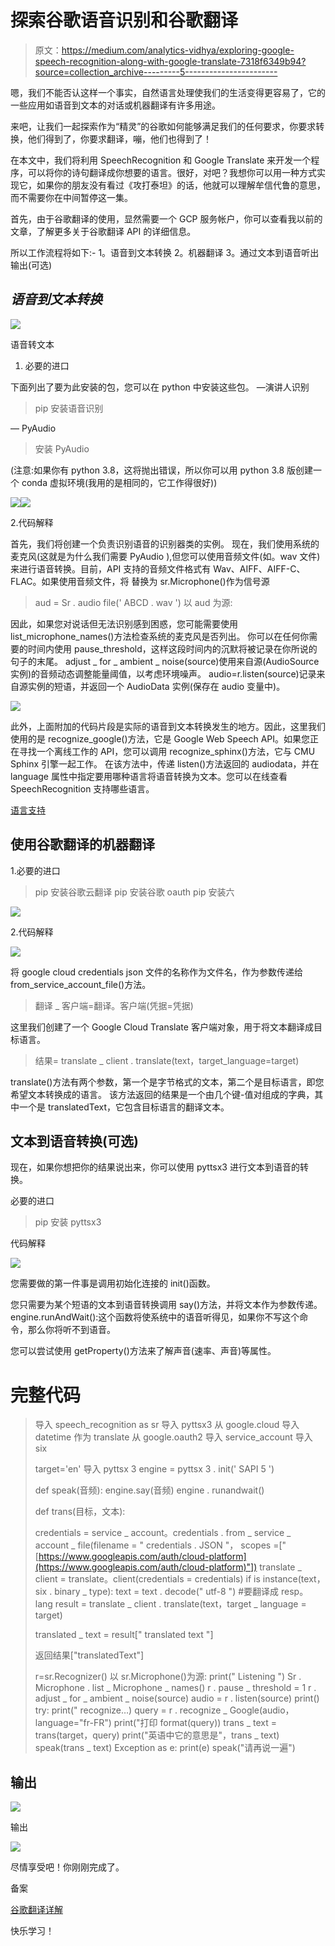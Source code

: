 # 探索谷歌语音识别和谷歌翻译

> 原文：<https://medium.com/analytics-vidhya/exploring-google-speech-recognition-along-with-google-translate-7318f6349b94?source=collection_archive---------5----------------------->

嗯，我们不能否认这样一个事实，自然语言处理使我们的生活变得更容易了，它的一些应用如语音到文本的对话或机器翻译有许多用途。

来吧，让我们一起探索作为“精灵”的谷歌如何能够满足我们的任何要求，你要求转换，他们得到了，你要求翻译，嘣，他们也得到了！

在本文中，我们将利用 SpeechRecognition 和 Google Translate 来开发一个程序，可以将你的诗句翻译成你想要的语言。很好，对吧？我想你可以用一种方式实现它，如果你的朋友没有看过《攻打泰坦》的话，他就可以理解牟信代鲁的意思，而不需要你在中间暂停这一集。

首先，由于谷歌翻译的使用，显然需要一个 GCP 服务帐户，你可以查看我以前的文章，了解更多关于谷歌翻译 API 的详细信息。

所以工作流程将如下:-
1。语音到文本转换
2。机器翻译
3。通过文本到语音听出输出(可选)

## ***语音到文本转换***

![](img/29fbc31e9750738f4d2c18a04d8911c8.png)

语音转文本

1.  必要的进口

下面列出了要为此安装的包，您可以在 python 中安装这些包。
—演讲人识别

> pip 安装语音识别

— PyAudio

> 安装 PyAudio

(注意:如果你有 python 3.8，这将抛出错误，所以你可以用 python 3.8 版创建一个 conda 虚拟环境(我用的是相同的，它工作得很好))

![](img/94bfdeb6aba59f5bd0c49df6fa98723f.png)![](img/5fe6e53def07bc9c13b980f108893c97.png)

2.代码解释

首先，我们将创建一个负责识别语音的识别器类的实例。
现在，我们使用系统的麦克风(这就是为什么我们需要 PyAudio ),但您可以使用音频文件(如。wav 文件)来进行语音转换。目前，API 支持的音频文件格式有 Wav、AIFF、AIFF-C、FLAC。如果使用音频文件，将
替换为 sr.Microphone()作为信号源

> aud = Sr . audio file(' ABCD . wav ')
> 以 aud 为源:

因此，如果您对说话但无法识别感到困惑，您可能需要使用 list_microphone_names()方法检查系统的麦克风是否列出。
你可以在任何你需要的时间内使用 pause_threshold，这样这段时间内的沉默将被记录在你所说的句子的末尾。
adjust _ for _ ambient _ noise(source)使用来自源(AudioSource 实例)的音频动态调整能量阈值，以考虑环境噪声。
audio=r.listen(source)记录来自源实例的短语，并返回一个 AudioData 实例(保存在 audio 变量中)。

![](img/9592d13ad815645a28fe265ab03c2e6a.png)

此外，上面附加的代码片段是实际的语音到文本转换发生的地方。因此，这里我们使用的是 recognize_google()方法，它是 Google Web Speech API。如果您正在寻找一个离线工作的 API，您可以调用 recognize_sphinx()方法，它与 CMU Sphinx 引擎一起工作。
在该方法中，传递 listen()方法返回的 audiodata，并在 language 属性中指定要用哪种语言将语音转换为文本。您可以在线查看 SpeechRecognition 支持哪些语言。

[语言支持](https://cloud.google.com/speech-to-text/docs/languages)

## 使用谷歌翻译的机器翻译

1.必要的进口

> pip 安装谷歌云翻译
> pip 安装谷歌 oauth
> pip 安装六

![](img/16a1dcc4885113f8b362c967c234e088.png)

2.代码解释

![](img/945d3095d87b5d950a9908defb9bc5eb.png)

将 google cloud credentials json 文件的名称作为文件名，作为参数传递给 from_service_account_file()方法。

> 翻译 _ 客户端=翻译。客户端(凭据=凭据)

这里我们创建了一个 Google Cloud Translate 客户端对象，用于将文本翻译成目标语言。

> 结果= translate _ client . translate(text，target_language=target)

translate()方法有两个参数，第一个是字节格式的文本，第二个是目标语言，即您希望文本转换成的语言。
该方法返回的结果是一个由几个键-值对组成的字典，其中一个是 translatedText，它包含目标语言的翻译文本。

## 文本到语音转换(可选)

现在，如果你想把你的结果说出来，你可以使用 pyttsx3 进行文本到语音的转换。

必要的进口

> pip 安装 pyttsx3

代码解释

![](img/5e0ed997092c9d771c8b24cc73fa6f79.png)

您需要做的第一件事是调用初始化连接的 init()函数。

您只需要为某个短语的文本到语音转换调用 say()方法，并将文本作为参数传递。
engine.runAndWait():这个函数将使系统中的语音听得见，如果你不写这个命令，那么你将听不到语音。

您可以尝试使用 getProperty()方法来了解声音(速率、声音)等属性。

# 完整代码

> 导入 speech_recognition as sr
> 导入 pyttsx3
> 从 google.cloud 导入 datetime
> 作为 translate
> 从 google.oauth2 导入 service_account
> 导入 six
> 
> target='en'
> 导入 pyttsx 3
> engine = pyttsx 3 . init(' SAPI 5 ')
> 
> def speak(音频):
> engine.say(音频)
> engine . runandwait()
> 
> def trans(目标，文本):
> 
> credentials = service _ account。credentials . from _ service _ account _ file(filename = " credentials . JSON "，
> scopes =["[https://www.googleapis.com/auth/cloud-platform](https://www.googleapis.com/auth/cloud-platform)"])
> translate _ client = translate。client(credentials = credentials)
> if is instance(text，six . binary _ type):
> text = text . decode(" utf-8 ")
> #要翻译成 resp。lang
> result = translate _ client . translate(text，target _ language = target)
> 
> translated _ text = result[" translated text "]
> 
> 返回结果["translatedText"]
> 
> r=sr.Recognizer()
> 以 sr.Microphone()为源:
> print(" Listening ")
> Sr . Microphone . list _ Microphone _ names()
> r . pause _ threshold = 1
> r . adjust _ for _ ambient _ noise(source)
> audio = r . listen(source)
> print()
> try:
> print(" recognize…)
> query = r . recognize _ Google(audio，language="fr-FR")
> print("打印 format(query))
> trans _ text = trans(target，query)
> print("英语中它的意思是"，trans _ text)
> speak(trans _ text)
> Exception as e:
> print(e)
> speak("请再说一遍")

## **输出**

![](img/af032605621ca41d54f684fcfb6b8796.png)

输出

![](img/33c762b0f76c21f39da73eda06882f87.png)

尽情享受吧！你刚刚完成了。

备案

[谷歌翻译详解](/analytics-vidhya/exploring-google-cloud-translate-api-for-machine-translation-in-python-ef60c123fc37)

快乐学习！
